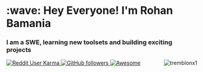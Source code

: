 <h1 align="left" id="macropower-title">:wave: Hey Everyone! I'm Rohan Bamania</h1>
<h3 align="left">I am a SWE, learning new toolsets and building exciting projects </h3>

<p align="left">
  <a href="https://github.com/tremblonx1/tremblonx1">
  </a>
  <a href="https://reddit.com/u/tremblonx">
    <img alt="Reddit User Karma" src="https://img.shields.io/reddit/user-karma/combined/tremblonx?label=karma&logo=reddit">
  </a>
  <a href="https://github.com/tremblonx1?tab=followers">
    <img alt="GitHub followers" src="https://img.shields.io/github/followers/tremblonx1?color=green&logo=github">
  </a>
  <a href="https://github.com/abhisheknaiidu/awesome-github-profile-readme">
    <img alt="Awesome" src="https://awesome.re/mentioned-badge.svg">
  </a>
  
<a href="tremblonx1-title">
  <img src="tremblonx1/github-stats-transparent/output/generated/overview.svg" alt="tremblonx1" align="right" />
</a>
